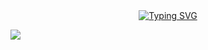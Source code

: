  <!-- dynamic typing effect 动态打字效果 -->
 <div align="center">
   <a href="https://blog.wsvaio.com/">
    <img src="https://readme-typing-svg.demolab.com?font=Fira+Code&pause=1000&width=435&lines=console.log(%22Hello%2C%20World%22);你就像天外来物一样求之不得！&center=true&size=27" alt="Typing SVG" />
  </a>
</div>

<!-- knock code pictures 一张gif -->
<img src="https://cdn.jsdelivr.net/gh/wsvaio/wsvaio/assets/yyds.gif" /><br>
